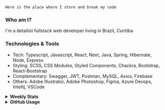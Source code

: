 ```
Here is the place where I store and break my code
```
### Who am I?
I'm a detailist fullstack web developer living in Brazil, Curitiba

### Technologies & Tools
- Tech: Typescript, Javascript, React, Next, Java, Spring, Hibernate, Node, Express
- Styling: SCSS, CSS Modules, Styled Components, Chackra, Bootstrap, React-Bootstrap
- Complementary: Swagger, JWT, Postman, MySQL, Axios, Firebase
- Others: Adobe Illustrator, Adobe Photoshop, Figma, Azure Devops, Intellij, VSCode

<details>
  <summary><b> Weekly Stats</b></summary>
<!--START_SECTION:waka-->

```text
JavaScript   20 hrs 58 mins  ███████████████▒░░░░░░░░░   61.15 %
TypeScript   8 hrs 58 mins   ██████▓░░░░░░░░░░░░░░░░░░   26.20 %
CSS          3 hrs 22 mins   ██▒░░░░░░░░░░░░░░░░░░░░░░   09.85 %
Docker       38 mins         ▒░░░░░░░░░░░░░░░░░░░░░░░░   01.89 %
Other        8 mins          ░░░░░░░░░░░░░░░░░░░░░░░░░   00.41 %
```

<!--END_SECTION:waka-->
</details>

<details>
  <summary><b> GitHub Usage</b></summary>
  
[![Top Langs](https://github-readme-stats.vercel.app/api/top-langs/?username=gxlpes&&langs_count=9&layout=compact)](https://github.com/anuraghazra/github-readme-stats)

</details>
